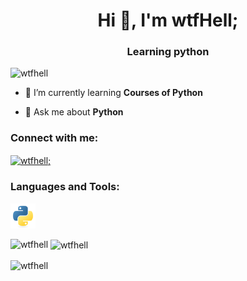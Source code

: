 <h1 align="center">Hi 👋, I'm wtfHell;</h1>
<h3 align="center">Learning python</h3>

<p align="left"> <img src="https://komarev.com/ghpvc/?username=wtfhell&label=Profile%20views&color=000000&style=flat" alt="wtfhell" /> </p>

- 🌱 I’m currently learning **Courses of Python**

- 💬 Ask me about **Python**

<h3 align="left">Connect with me:</h3>
<p align="left">
<a href="https://www.youtube.com/c/wtfhell;" target="blank"><img align="center" src="https://raw.githubusercontent.com/rahuldkjain/github-profile-readme-generator/master/src/images/icons/Social/youtube.svg" alt="wtfhell;" height="30" width="40" /></a>
</p>

<h3 align="left">Languages and Tools:</h3>
<p align="left"> <a href="https://www.python.org" target="_blank" rel="noreferrer"> <img src="https://raw.githubusercontent.com/devicons/devicon/master/icons/python/python-original.svg" alt="python" width="40" height="40"/> </a> </p>

<p><img align="left" src="https://github-readme-stats.vercel.app/api/top-langs?username=wtfhell&show_icons=true&locale=en&layout=compact" alt="wtfhell" /></p>

<p>&nbsp;<img align="center" src="https://github-readme-stats.vercel.app/api?username=wtfhell&show_icons=true&locale=en" alt="wtfhell" /></p>

<p><img align="center" src="https://github-readme-streak-stats.herokuapp.com/?user=wtfhell&" alt="wtfhell" /></p>
